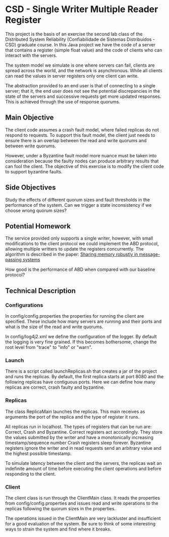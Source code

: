 # CSD - Single Writer Multiple Reader Register

This project is the basis of an exercise the second lab class of the Distributed System Reliability (Confiabilidade de Sistemas Distribuidos - CSD) graduate course.
In this Java project we have the code of a server that contains a register (simple float value) and the code of clients who can interact with the servers.

The system model we simulate is one where servers can fail, clients are spread across the world, and the network is asynchronous.
While all clients can read the values in server registers only one client can write.

The abstraction provided to an end user is that of connecting to a single server; that it, the end user does not see the potential discrepancies in the state of the servers and successive requests get more updated responses.
This is achieved through the use of response quorums.

## Main Objective

The client code assumes a crash fault model, where failed replicas do not respond to requests.
To support this fault model, the client just needs to ensure there is an overlap between the read and write quorums and between write quorums.

However, under a Byzantine fault model more nuance must be taken into consideration because the faulty nodes can produce arbitrary results that can fool the client.
The objective of this exercise is to modify the client code to support byzantine faults.

## Side Objectives

Study the effects of different quorum sizes and fault thresholds in the performance of the system.
Can we trigger a state inconsistency if we choose wrong quorum sizes?

## Potential Homework

The service provided only supports a single writer, however, with small modifications to the client protocol we could implement the ABD protocol, allowing multiple writters to update the registers concurrently.
The algorithm is described in the paper: [Sharing memory robustly in message-passing systems](https://dl.acm.org/doi/10.1145/200836.200869)

How good is the performance of ABD when compared with our baseline protocol?

## Technical Description

### Configurations

In config/config.properties the properties for running the client are specified.
These include how many servers are running and their ports and what is the size of the read and write quorums.

In config/log4j2.xml we define the configuration of the logger.
By default the logging is very fine grained. If this becomes bothersome, change the root level from "trace" to "info" or "warn".

### Launch

There is a script called launchReplicas.sh that creates a jar of the project and runs the replicas.
By default, the first replica starts at port 8080 and the following replicas have contiguous ports.
Here we can define how many replicas are correct, crash faulty and byzantine.

### Replicas

The class ReplicaMain launches the replicas.
This main receives as arguments the port of the replica and the type of register it runs.

All replicas run in localhost.
The types of registers that can be run are: Correct, Crash and Byzantine.
Correct registers act accordingly. They store the values submitted by the writer and have a monotonically increasing timestamp/sequence number
Crash registers sleep forever.
Byzantine registers ignore the writer and in read requests send an arbitrary value and the highest possible timestamp.

To simulate latency between the client and the servers, the replicas wait an indefinite amount of time before executing the client operations and before responding to the client.

### Client

The client class is run through the ClientMain class.
It reads the properties from config/config.properties and issues read and write operations to the replicas following the quorum sizes in the properties.

The operations issued in the ClientMain are very lackluster and insufficient for a good evaluation of the system.
Be sure to think of some interesting ways to strain the system and find where it breaks.
